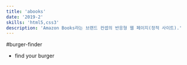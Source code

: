 ```yaml
---
title: 'abooks'
date: '2019-2'
skills: 'html5,css3'
description: 'Amazon Books라는 브랜드 컨셉의 반응형 웹 페이지(정적 사이트).'
---
```


#burger-finder

- find your burger